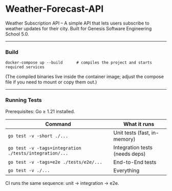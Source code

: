 # Weather-Forecast-API
Weather Subscription API – A simple API that lets users subscribe to weather updates for their city. Built for Genesis Software Engineering School 5.0.

---

### Build

```shell script
docker-compose up --build      # compiles the project and starts required services
```


(The compiled binaries live inside the container image; adjust the compose file if you need to mount or copy them out.)

---

### Running Tests

Prerequisites: Go ≥ 1.21 installed.

Command | What it runs
------- | ------------
`go test -v -short ./...` | Unit tests (fast, in-memory)
`go test -v -tags=integration ./tests/integration/...` | Integration tests (needs deps)
`go test -v -tags=e2e ./tests/e2e/...` | End-to-End tests
`go test -v ./...` | Everything

CI runs the same sequence: unit → integration → e2e.